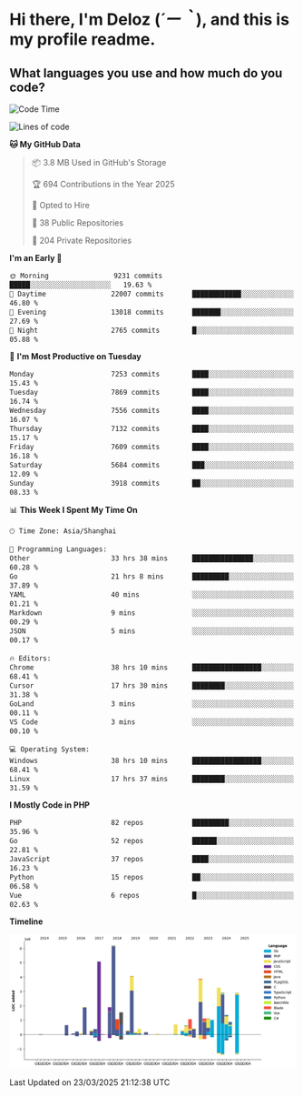 # **Hi there, I'm Deloz (*´ー｀*), and this is my profile readme.**

## **What languages you use and how much do you code?**

<!--START_SECTION:waka-->
![Code Time](http://img.shields.io/badge/Code%20Time-5%2C967%20hrs%2045%20mins-blue)

![Lines of code](https://img.shields.io/badge/From%20Hello%20World%20I%27ve%20Written-45.9%20million%20lines%20of%20code-blue)

**🐱 My GitHub Data** 

> 📦 3.8 MB Used in GitHub's Storage 
 > 
> 🏆 694 Contributions in the Year 2025
 > 
> 💼 Opted to Hire
 > 
> 📜 38 Public Repositories 
 > 
> 🔑 204 Private Repositories 
 > 
**I'm an Early 🐤** 

```text
🌞 Morning                9231 commits        █████░░░░░░░░░░░░░░░░░░░░   19.63 % 
🌆 Daytime                22007 commits       ████████████░░░░░░░░░░░░░   46.80 % 
🌃 Evening                13018 commits       ███████░░░░░░░░░░░░░░░░░░   27.69 % 
🌙 Night                  2765 commits        █░░░░░░░░░░░░░░░░░░░░░░░░   05.88 % 
```
📅 **I'm Most Productive on Tuesday** 

```text
Monday                   7253 commits        ████░░░░░░░░░░░░░░░░░░░░░   15.43 % 
Tuesday                  7869 commits        ████░░░░░░░░░░░░░░░░░░░░░   16.74 % 
Wednesday                7556 commits        ████░░░░░░░░░░░░░░░░░░░░░   16.07 % 
Thursday                 7132 commits        ████░░░░░░░░░░░░░░░░░░░░░   15.17 % 
Friday                   7609 commits        ████░░░░░░░░░░░░░░░░░░░░░   16.18 % 
Saturday                 5684 commits        ███░░░░░░░░░░░░░░░░░░░░░░   12.09 % 
Sunday                   3918 commits        ██░░░░░░░░░░░░░░░░░░░░░░░   08.33 % 
```


📊 **This Week I Spent My Time On** 

```text
🕑︎ Time Zone: Asia/Shanghai

💬 Programming Languages: 
Other                    33 hrs 38 mins      ███████████████░░░░░░░░░░   60.28 % 
Go                       21 hrs 8 mins       █████████░░░░░░░░░░░░░░░░   37.89 % 
YAML                     40 mins             ░░░░░░░░░░░░░░░░░░░░░░░░░   01.21 % 
Markdown                 9 mins              ░░░░░░░░░░░░░░░░░░░░░░░░░   00.29 % 
JSON                     5 mins              ░░░░░░░░░░░░░░░░░░░░░░░░░   00.17 % 

🔥 Editors: 
Chrome                   38 hrs 10 mins      █████████████████░░░░░░░░   68.41 % 
Cursor                   17 hrs 30 mins      ████████░░░░░░░░░░░░░░░░░   31.38 % 
GoLand                   3 mins              ░░░░░░░░░░░░░░░░░░░░░░░░░   00.11 % 
VS Code                  3 mins              ░░░░░░░░░░░░░░░░░░░░░░░░░   00.10 % 

💻 Operating System: 
Windows                  38 hrs 10 mins      █████████████████░░░░░░░░   68.41 % 
Linux                    17 hrs 37 mins      ████████░░░░░░░░░░░░░░░░░   31.59 % 
```

**I Mostly Code in PHP** 

```text
PHP                      82 repos            █████████░░░░░░░░░░░░░░░░   35.96 % 
Go                       52 repos            ██████░░░░░░░░░░░░░░░░░░░   22.81 % 
JavaScript               37 repos            ████░░░░░░░░░░░░░░░░░░░░░   16.23 % 
Python                   15 repos            ██░░░░░░░░░░░░░░░░░░░░░░░   06.58 % 
Vue                      6 repos             █░░░░░░░░░░░░░░░░░░░░░░░░   02.63 % 
```



**Timeline**

![Lines of Code chart](https://raw.githubusercontent.com/deloz/deloz/main/assets/bar_graph.png)


 Last Updated on 23/03/2025 21:12:38 UTC
<!--END_SECTION:waka-->
